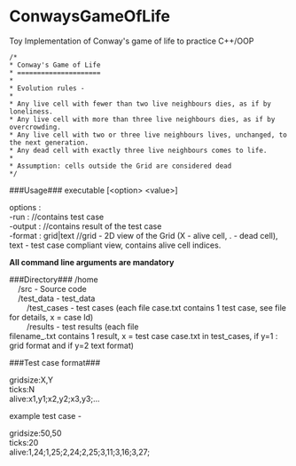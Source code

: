 ConwaysGameOfLife
=================

Toy Implementation of Conway's game of life to practice C++/OOP

	/* 
	* Conway's Game of Life
	* =====================
	*
	* Evolution rules - 
	*
	* Any live cell with fewer than two live neighbours dies, as if by loneliness.
	* Any live cell with more than three live neighbours dies, as if by overcrowding.
	* Any live cell with two or three live neighbours lives, unchanged, to the next generation.
	* Any dead cell with exactly three live neighbours comes to life.
	*
	* Assumption: cells outside the Grid are considered dead
	*/

###Usage###
executable [&lt;option> &lt;value>]

options	:<br/>
-run		: <test case file>		//contains test case<br/>
-output	: <test case result file>	//contains result of the test case<br/>
-format	: grid|text			//grid - 2D view of the Grid (X - alive cell, . - dead cell), text - test case compliant view, contains alive cell indices.

********All command line arguments are mandatory********

###Directory###
/home<br/>
&nbsp;&nbsp;&nbsp;&nbsp;/src 			- Source code<br/>
&nbsp;&nbsp;&nbsp;&nbsp;/test\_data		- test\_data<br/>
&nbsp;&nbsp;&nbsp;&nbsp;&nbsp;&nbsp;&nbsp;&nbsp;/test\_cases 	- test cases 	(each file case<x>.txt contains 1 test case, see file for details, x = case Id)<br/>
&nbsp;&nbsp;&nbsp;&nbsp;&nbsp;&nbsp;&nbsp;&nbsp;/results	- test results	(each file <br/>filename<x>\_<y>.txt contains 1 result, x = test case case<x>.txt in test_cases, if y=1 : grid format and if y=2 text format)<br/>


###Test case format###

gridsize:X,Y<br/>
ticks:N<br/>
alive:x1,y1;x2,y2;x3,y3;...<br/>

example test case - <br/>

gridsize:50,50<br/>
ticks:20<br/>
alive:1,24;1,25;2,24;2,25;3,11;3,16;3,27;<br/>

